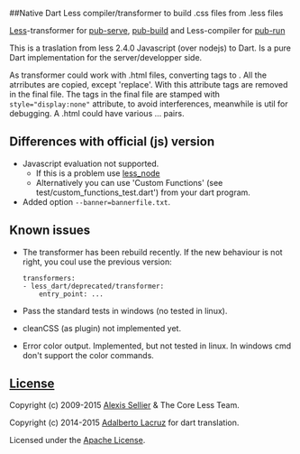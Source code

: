 ##Native Dart Less compiler/transformer to build .css files from .less files

[Less](http://lesscss.org/)-transformer for [pub-serve](http://pub.dartlang.org/doc/pub-serve.html), [pub-build](http://pub.dartlang.org/doc/pub-build.html) and Less-compiler for [pub-run](https://www.dartlang.org/tools/pub/cmd/pub-run.html)

This is a traslation from less 2.4.0 Javascript (over nodejs) to Dart. 
Is a pure Dart implementation for the server/developper side.

As transformer could work with .html files, converting <less> tags to <style> tags.


## Use as Compiler or Transformer

The package is a less compiler with wrappers for use in command line or as a dart 
transformer. Also, it could be used in other Dart programs.


### pub-run usage

If you get the full distribution (tar.gz file), the bin directory has the lessc.dart 
for use with pub run:

    CMD> pub run lessc [args] file.less file.css

A working example: `CMD> pub run lessc test/less/charsets.less`

Error output example: `CMD> pub run lessc --no-color test/less/errors/import-subfolder1.less`

For help: `CMD> pub run lessc --help`


### How to use in other dart programs

You would need import the package, create the Less class and call the transform future. 
There is an example:

      import 'dart:io';
      import 'package:less_dart/less.dart';
      
      main() {
        List<String> args = [];
        Less less = new Less();
      
        args.add('-no-color');
        args.add('--strict-math=on');
        args.add('--strict-units=on');
        args.add('less/charsets.less');
        less.transform(args).then((exitCode){
          stderr.write(less.stderr.toString());
          stdout.writeln('\nstdout:');
          stdout.write(less.stdout.toString());
        });
      }


### Use as a Dart Transformer with pub-build or pub-serve

Simply add the following lines to your `pubspec.yaml` to work with the default options:

    dependencies:
      less_dart: any
    transformers:
      - less_dart

After adding the transformer all your `.less` files will be automatically 
transformed to corresponding `.css` files. Also the `.html` files will be processed.
This is the standard default, but it could be modified by inclusion or exclusion paths.
The exclusion paths start with '!'. And the '*' is supported in the paths.

The power of Dart builder is chain transformers, so a less file will be converted 
to a css file and this could be the source for a polymer transformer, by example. 
Considerer to use the less transformer as the first in the chain.


#### Transformer Configuration

You can also pass options to less_dart if necessary:

    transformers:
      - less_dart:
          entry_points: 
          	- path/to/builder.less
          	- or/other.less
          output: /path/to/builded.css
          include_path: /path/to/directory/for/less/includes
          compress: true or false
          build_mode: less, dart or mixed. (dart by default)
          other_flags:
            - to include in the lessc command line
          silence: true

- entry_points (or entry_point equivalent):
  - If not supplied process all '*.less' and '*.html' files.
  - Could be a list of files to process, as example: ['web/file1.less', 'web/file2.less'].
  - Could be also a pattern for inclusion, as example: ['*.less'].
  - or have exclusion patterns that start with '!' as example: ['*.less', '!/lib/*.less'].
 
- output - Only works when one '.less' file is processed. Is the .css file generated. 
		If not supplied, or several '.less' are processed,  then input file '.less' with '.css' extension changed is used.
		
- include_path - see [Less Documentation include_path](http://lesscss.org/usage/#command-line-usage-include-paths).

- compress - see [Less Documentation compress](http://lesscss.org/usage/#command-line-usage-compress).

- build_mode -
	- less - command `CMD> lessc --flags input.less output.css` is used. (output.css is in the same directory as input.less)
	- dart - command `CMD> lessc --flags -` with stdin and stdout piped in the dart transformer process. See build folder for the css file.
	- mixed - command `CMD> lessc --flags input.less` with stdout managed by the dart transformer process. See build folder for the css file.
	
- other_flags - Let add other flags such as (--source-map, ...) in the lessc command line.

- silence - Only log error messages to transformer window.


#### Html transformation

When a .html file is processed, the transformer look for <less>...</less> tags and add below that, and at the same level, the equivalent <style>...</style>.
All the <less> atrributes are copied, except 'replace'. With this attribute <less> tags are removed in the final file.
The <less> tags in the final file are stamped with `style="display:none"` attribute, to avoid interferences, meanwhile is util for debugging.
A .html could have various <less>...</less> pairs.

## Differences with official (js) version

- Javascript evaluation not supported. 
  - If this is a problem use [less_node](https://pub.dartlang.org/packages/less_node)
  - Alternatively you can use 'Custom Functions' (see test/custom_functions_test.dart') from your dart program.
- Added option `--banner=bannerfile.txt`.


## Known issues

- The transformer has been rebuild recently. If the new behaviour is not right, you coul use the previous version:

      transformers:
      - less_dart/deprecated/transformer:
          entry_point: ...
      
- Pass the standard tests in windows (no tested in linux).
- cleanCSS (as plugin) not implemented yet.
- Error color output. Implemented, but not tested in linux. In windows cmd don't support the color commands.


## [License](LICENSE)

Copyright (c) 2009-2015 [Alexis Sellier](http://cloudhead.io/) & The Core Less Team.

Copyright (c) 2014-2015 [Adalberto Lacruz](Adalberto.Lacruz@gmail.com) for dart translation.

Licensed under the [Apache License](LICENSE).
